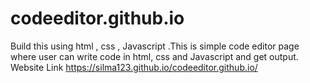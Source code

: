 # codeeditor.github.io
Build this using html , css , Javascript .This is simple code editor page where user can write code in html, css  and Javascript and get output.
Website Link https://silma123.github.io/codeeditor.github.io/

